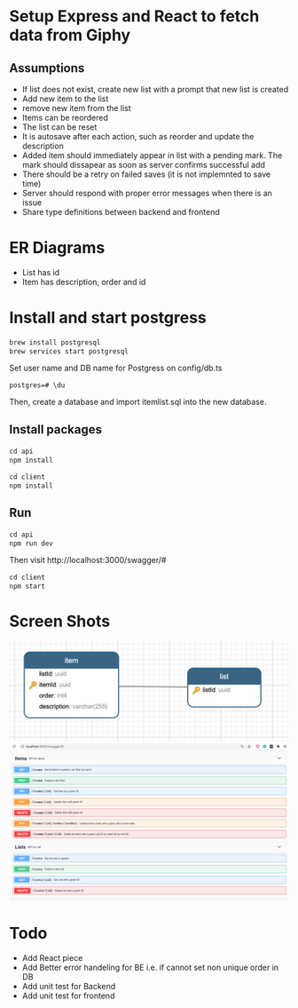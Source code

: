 # Setup Express and React to fetch data from Giphy

## Assumptions 

- If list does not exist, create new list with a prompt that new list is created
- Add new item to the list
- remove new item from the list
- Items can be reordered 
- The list can be reset
- It is autosave after each action, such as reorder and update the description
- Added item should immediately appear in list with a pending mark. The mark should dissapear as soon as server confirms successful add
- There should be a retry on failed saves (it is not implemnted to save time)
- Server should respond with proper error messages when there is an issue
- Share type definitions between backend and frontend

# ER Diagrams
- List has id 
- Item has description, order and id

# Install and start postgress
```
brew install postgresql
brew services start postgresql
```
Set user name and DB name for Postgress on config/db.ts

```
postgres=# \du
```
Then, create a database and import itemlist.sql into the new database.

## Install packages

```
cd api
npm install
```

```
cd client
npm install
```

## Run

```
cd api
npm run dev
```
Then visit http://localhost:3000/swagger/#

```
cd client
npm start
```

# Screen Shots 
![DB Schema](DBSchema_.png)
![Swagger](Swagger_.png)



# Todo
- Add React piece
- Add Better error handeling for BE i.e. if cannot set non unique order in DB 
- Add unit test for Backend 
- Add unit test for frontend
